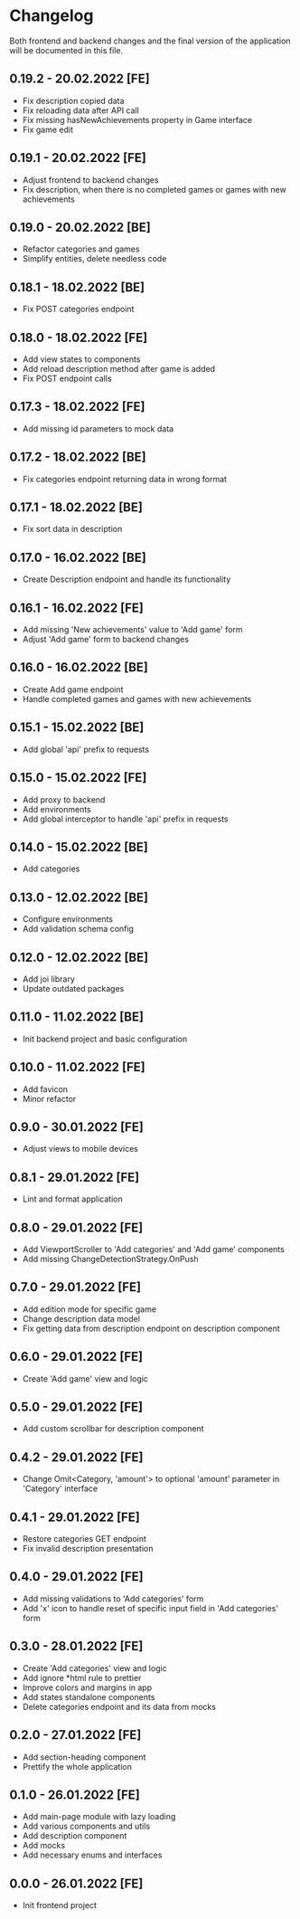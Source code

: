 # Changelog

Both frontend and backend changes and the final version of the application will be documented in this file.

## 0.19.2 - 20.02.2022 [FE]

- Fix description copied data
- Fix reloading data after API call
- Fix missing hasNewAchievements property in Game interface
- Fix game edit

## 0.19.1 - 20.02.2022 [FE]

- Adjust frontend to backend changes
- Fix description, when there is no completed games or games with new achievements

## 0.19.0 - 20.02.2022 [BE]

- Refactor categories and games
- Simplify entities, delete needless code

## 0.18.1 - 18.02.2022 [BE]

- Fix POST categories endpoint

## 0.18.0 - 18.02.2022 [FE]

- Add view states to components
- Add reload description method after game is added
- Fix POST endpoint calls

## 0.17.3 - 18.02.2022 [FE]

- Add missing id parameters to mock data

## 0.17.2 - 18.02.2022 [BE]

- Fix categories endpoint returning data in wrong format

## 0.17.1 - 18.02.2022 [BE]

- Fix sort data in description

## 0.17.0 - 16.02.2022 [BE]

- Create Description endpoint and handle its functionality

## 0.16.1 - 16.02.2022 [FE]

- Add missing 'New achievements' value to 'Add game' form
- Adjust 'Add game' form to backend changes

## 0.16.0 - 16.02.2022 [BE]

- Create Add game endpoint
- Handle completed games and games with new achievements

## 0.15.1 - 15.02.2022 [BE]

- Add global 'api' prefix to requests

## 0.15.0 - 15.02.2022 [FE]

- Add proxy to backend
- Add environments
- Add global interceptor to handle 'api' prefix in requests

## 0.14.0 - 15.02.2022 [BE]

- Add categories

## 0.13.0 - 12.02.2022 [BE]

- Configure environments
- Add validation schema config

## 0.12.0 - 12.02.2022 [BE]

- Add joi library
- Update outdated packages

## 0.11.0 - 11.02.2022 [BE]

- Init backend project and basic configuration

## 0.10.0 - 11.02.2022 [FE]

- Add favicon
- Minor refactor

## 0.9.0 - 30.01.2022 [FE]

- Adjust views to mobile devices

## 0.8.1 - 29.01.2022 [FE]

- Lint and format application

## 0.8.0 - 29.01.2022 [FE]

- Add ViewportScroller to 'Add categories' and 'Add game' components
- Add missing ChangeDetectionStrategy.OnPush

## 0.7.0 - 29.01.2022 [FE]

- Add edition mode for specific game
- Change description data model
- Fix getting data from description endpoint on description component

## 0.6.0 - 29.01.2022 [FE]

- Create 'Add game' view and logic

## 0.5.0 - 29.01.2022 [FE]

- Add custom scrollbar for description component

## 0.4.2 - 29.01.2022 [FE]

- Change Omit<Category, 'amount'> to optional 'amount' parameter in 'Category' interface

## 0.4.1 - 29.01.2022 [FE]

- Restore categories GET endpoint
- Fix invalid description presentation

## 0.4.0 - 29.01.2022 [FE]

- Add missing validations to 'Add categories' form
- Add 'x' icon to handle reset of specific input field in 'Add categories' form

## 0.3.0 - 28.01.2022 [FE]

- Create 'Add categories' view and logic
- Add ignore *html rule to prettier
- Improve colors and margins in app
- Add states standalone components
- Delete categories endpoint and its data from mocks

## 0.2.0 - 27.01.2022 [FE]

- Add section-heading component
- Prettify the whole application

## 0.1.0 - 26.01.2022 [FE]

- Add main-page module with lazy loading
- Add various components and utils
- Add description component
- Add mocks
- Add necessary enums and interfaces

## 0.0.0 - 26.01.2022 [FE]

- Init frontend project